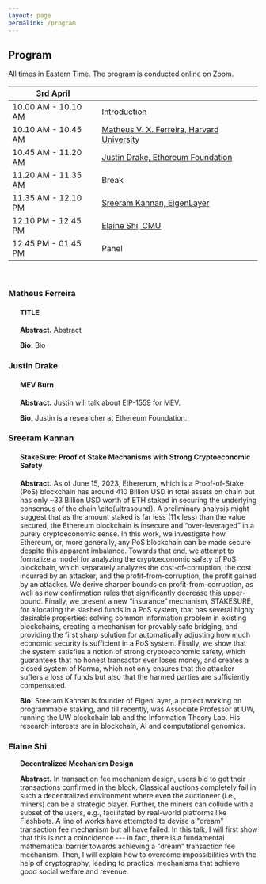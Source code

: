 ```yaml
---
layout: page
permalink: /program
---
```


## Program
All times in Eastern Time. The program is conducted online on Zoom.


| 3rd April           |              |
| ------------------- | ------------ |
| 10.00 AM - 10.10 AM | Introduction |
| 10.10 AM - 10.45 AM | [Matheus V. X. Ferreira, Harvard University](#matheus-ferreira) |
| 10.45 AM - 11.20 AM | [Justin Drake, Ethereum Foundation](#justin-drake) |
| 11.20 AM - 11.35 AM | Break | 
| 11.35 AM - 12.10 PM | [Sreeram Kannan, EigenLayer](#sreeram-kannan) |
| 12.10 PM - 12.45 PM | [Elaine Shi, CMU](#elaine-shi) |
| 12.45 PM - 01.45 PM | Panel | 

<br>

### Matheus Ferreira

<ul>
  <h4> TITLE </h4>
  </ul>
<ul>
  <b>Abstract.</b> Abstract
  </ul>

  <ul>
  <b>Bio.</b> Bio
</ul>
    
### Justin Drake
<ul>
<h4> MEV Burn </h4>
</ul>
<ul>
  <b>Abstract.</b> Justin will talk about EIP-1559 for MEV.
</ul>

<ul>
  <b>Bio.</b> Justin is a researcher at Ethereum Foundation.
</ul>

### Sreeram Kannan
<ul>
<h4> StakeSure: Proof of Stake Mechanisms with Strong Cryptoeconomic Safety</h4>
  </ul>

<ul>
<b>Abstract.</b> As of June 15, 2023, Ethererum, which is a Proof-of-Stake (PoS) blockchain has around 410 Billion USD in total assets on chain but has only ~33 Billion USD worth of ETH staked in securing the underlying consensus of the chain \cite{ultrasound}. A preliminary analysis might suggest that as the amount staked is far less (11x less) than the value secured, the Ethereum blockchain is insecure and “over-leveraged” in a purely cryptoeconomic sense. In this work, we investigate how Ethereum, or, more generally, any PoS blockchain can be made secure despite this apparent imbalance. Towards that end, we attempt to formalize a model for analyzing the cryptoeconomic safety of PoS blockchain, which separately analyzes the cost-of-corruption, the cost incurred by an attacker, and the profit-from-corruption, the profit gained by an attacker. We derive sharper bounds on profit-from-corruption, as well as new confirmation rules that significantly decrease this upper-bound. Finally, we present a new “insurance” mechanism, STAKESURE, for allocating the slashed funds in a PoS system, that has several highly desirable properties: solving common information problem in existing blockchains, creating a mechanism for provably safe bridging, and providing the first sharp solution for automatically adjusting how much economic security is sufficient in a PoS system. Finally, we show that the system satisfies a notion of strong cryptoeconomic safety, which guarantees that no honest transactor ever loses money, and creates a closed system of Karma, which not only ensures that the attacker suffers a loss of funds but also that the harmed parties are sufficiently compensated.
  </ul>

<ul>
<b>Bio.</b> Sreeram Kannan is founder of EigenLayer, a project working on programmable staking, and till recently, was Associate Professor at UW, running the UW blockchain lab and the Information Theory Lab. His research interests are in blockchain, AI and computational genomics. 
  </ul>

### Elaine Shi

<ul>
<b>Decentralized Mechanism Design</b>
</ul>

<ul>
<b>Abstract.</b> In transaction fee mechanism design, users bid to get their transactions confirmed in the block. Classical auctions completely fail in such a decentralized environment where even the auctioneer (i.e., miners) can be a strategic player. Further, the miners can collude with a subset of the users, e.g., facilitated by real-world platforms like Flashbots. A line of works have attempted to devise a "dream" transaction fee mechanism but all have failed. In this talk, I will first show that this is not a coincidence --- in fact, there is a fundamental mathematical barrier towards achieving a "dream" transaction fee mechanism. Then, I will explain how to overcome impossibilities with the help of cryptography, leading to practical mechanisms that achieve good social welfare and revenue.
</ul>
